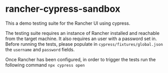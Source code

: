 # rancher-cypress-sandbox

This a demo testing suite for the Rancher UI using cypress.

The testing suite requires an instance of Rancher installed and reachable from the target machine. It also requires an 
user with a password set in. Before running the tests, please populate in `cypress/fixtures/global.json` the `username`
and `password` fields.

Once Rancher has been configured, in order to trigger the tests run the following command `npx cypress open`
